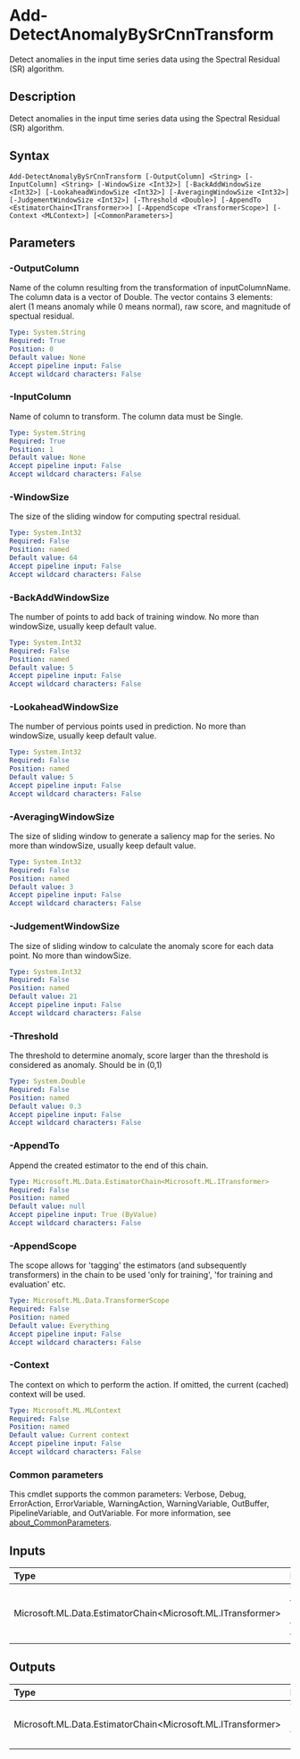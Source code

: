 # Add-DetectAnomalyBySrCnnTransform

Detect anomalies in the input time series data using the Spectral Residual (SR) algorithm.

## Description

Detect anomalies in the input time series data using the Spectral Residual (SR) algorithm.

## Syntax

```
Add-DetectAnomalyBySrCnnTransform [-OutputColumn] <String> [-InputColumn] <String> [-WindowSize <Int32>] [-BackAddWindowSize <Int32>] [-LookaheadWindowSize <Int32>] [-AveragingWindowSize <Int32>] [-JudgementWindowSize <Int32>] [-Threshold <Double>] [-AppendTo <EstimatorChain<ITransformer>>] [-AppendScope <TransformerScope>] [-Context <MLContext>] [<CommonParameters>]
```

## Parameters

### -OutputColumn

Name of the column resulting from the transformation of inputColumnName. The column data is a vector of Double. The vector contains 3 elements: alert (1 means anomaly while 0 means normal), raw score, and magnitude of spectual residual.

```yaml
Type: System.String
Required: True
Position: 0
Default value: None
Accept pipeline input: False
Accept wildcard characters: False
```

### -InputColumn

Name of column to transform. The column data must be Single.

```yaml
Type: System.String
Required: True
Position: 1
Default value: None
Accept pipeline input: False
Accept wildcard characters: False
```

### -WindowSize

The size of the sliding window for computing spectral residual.

```yaml
Type: System.Int32
Required: False
Position: named
Default value: 64
Accept pipeline input: False
Accept wildcard characters: False
```

### -BackAddWindowSize

The number of points to add back of training window. No more than windowSize, usually keep default value.

```yaml
Type: System.Int32
Required: False
Position: named
Default value: 5
Accept pipeline input: False
Accept wildcard characters: False
```

### -LookaheadWindowSize

The number of pervious points used in prediction. No more than windowSize, usually keep default value.

```yaml
Type: System.Int32
Required: False
Position: named
Default value: 5
Accept pipeline input: False
Accept wildcard characters: False
```

### -AveragingWindowSize

The size of sliding window to generate a saliency map for the series. No more than windowSize, usually keep default value.

```yaml
Type: System.Int32
Required: False
Position: named
Default value: 3
Accept pipeline input: False
Accept wildcard characters: False
```

### -JudgementWindowSize

The size of sliding window to calculate the anomaly score for each data point. No more than windowSize.

```yaml
Type: System.Int32
Required: False
Position: named
Default value: 21
Accept pipeline input: False
Accept wildcard characters: False
```

### -Threshold

The threshold to determine anomaly, score larger than the threshold is considered as anomaly. Should be in (0,1)

```yaml
Type: System.Double
Required: False
Position: named
Default value: 0.3
Accept pipeline input: False
Accept wildcard characters: False
```

### -AppendTo

Append the created estimator to the end of this chain.

```yaml
Type: Microsoft.ML.Data.EstimatorChain<Microsoft.ML.ITransformer>
Required: False
Position: named
Default value: null
Accept pipeline input: True (ByValue)
Accept wildcard characters: False
```

### -AppendScope

The scope allows for 'tagging' the estimators (and subsequently transformers) in the chain to be used 'only for training', 'for training and evaluation' etc.

```yaml
Type: Microsoft.ML.Data.TransformerScope
Required: False
Position: named
Default value: Everything
Accept pipeline input: False
Accept wildcard characters: False
```

### -Context

The context on which to perform the action. If omitted, the current (cached) context will be used.

```yaml
Type: Microsoft.ML.MLContext
Required: False
Position: named
Default value: Current context
Accept pipeline input: False
Accept wildcard characters: False
```

### Common parameters

This cmdlet supports the common parameters: Verbose, Debug, ErrorAction, ErrorVariable, WarningAction, WarningVariable, OutBuffer, PipelineVariable, and OutVariable. For more information, see [about_CommonParameters](https://go.microsoft.com/fwlink/?LinkID=113216).

## Inputs

| Type | Description |
|:---|:---|
| Microsoft.ML.Data.EstimatorChain<Microsoft.ML.ITransformer> | You can pipe the EstimatorChain to append to this cmdlet. |

## Outputs

| Type | Description |
|:---|:---|
| Microsoft.ML.Data.EstimatorChain<Microsoft.ML.ITransformer> | This cmdlet returns the appended EstimatorChain. |


